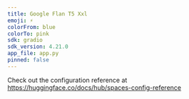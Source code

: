 ```yaml
---
title: Google Flan T5 Xxl
emoji: ⚡
colorFrom: blue
colorTo: pink
sdk: gradio
sdk_version: 4.21.0
app_file: app.py
pinned: false
---
```


Check out the configuration reference at https://huggingface.co/docs/hub/spaces-config-reference
